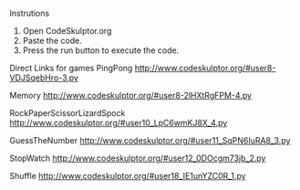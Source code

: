 Instrutions
1. Open CodeSkulptor.org
2. Paste the code.
3. Press the run button to execute the code.

Direct Links for games
PingPong
http://www.codeskulptor.org/#user8-VDJSqebHro-3.py

Memory
http://www.codeskulptor.org/#user8-2lHXtRgFPM-4.py

RockPaperScissorLizardSpock
http://www.codeskulptor.org/#user10_LpC6wmKJ8X_4.py

GuessTheNumber
http://www.codeskulptor.org/#user11_SqPN6IuRA8_3.py

StopWatch
http://www.codeskulptor.org/#user12_0DOcgm73jb_2.py

Shuffle
http://www.codeskulptor.org/#user18_IE1unYZC0R_1.py
